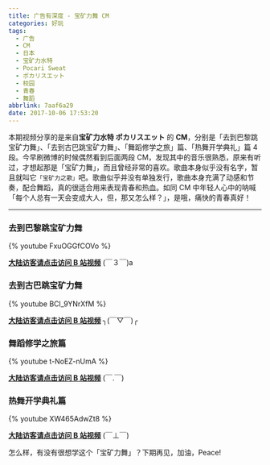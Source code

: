 ```yaml
---
title: 广告有深度 - 宝矿力舞 CM
categories: 好玩
tags:
  - 广告
  - CM
  - 日本
  - 宝矿力水特
  - Pocari Sweat
  - ポカリスエット
  - 校园
  - 青春
  - 舞蹈
abbrlink: 7aaf6a29
date: 2017-10-06 17:53:20
---
```


本期视频分享的是来自**宝矿力水特 ポカリスエット** 的 **CM**，分别是「去到巴黎跳宝矿力舞」、「去到古巴跳宝矿力舞」、「舞蹈修学之旅」篇、「热舞开学典礼」篇 4 段。今早刷微博的时候偶然看到后面两段 CM，发现其中的音乐很熟悉，原来有听过，才想起那是「宝矿力舞」，而且曾经非常的喜欢。歌曲本身似乎没有名字，暂且就叫它`「宝矿力之歌」`吧。歌曲似乎并没有单独发行，歌曲本身充满了动感和节奏，配合舞蹈，真的很适合用来表现青春和热血。如同 CM 中年轻人心中的呐喊「每个人总有一天会变成大人，但，那又怎么样？」，是哦，痛快的青春真好！

------

### 去到巴黎跳宝矿力舞

{% youtube FxuOGGfCOVo %}

**[大陆访客请点击访问 B 站视频](https://www.bilibili.com/video/av10097315/index_1.html#page=9)** (￣３￣)a

<!--more-->

### 去到古巴跳宝矿力舞

{% youtube BCl_9YNrXfM %}

**[大陆访客请点击访问 B 站视频](https://www.bilibili.com/video/av10097315/index_1.html#page=10)** ╮(￣▽￣)╭

### 舞蹈修学之旅篇

{% youtube t-NoEZ-nUmA %}

**[大陆访客请点击访问 B 站视频](https://www.bilibili.com/video/av10097315/index_1.html#page=1)** (￣.￣)

### 热舞开学典礼篇

{% youtube XW465AdwZt8 %}

**[大陆访客请点击访问 B 站视频](https://www.bilibili.com/video/av10097315/index_1.html#page=2)** (￣⊥￣)

怎么样，有没有很想学这个「宝矿力舞」？下期再见，加油，Peace!


